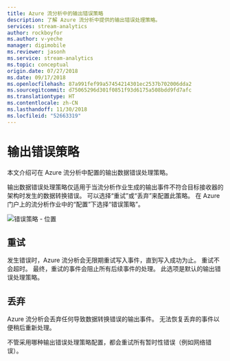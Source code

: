 ```yaml
---
title: Azure 流分析中的输出错误策略
description: 了解 Azure 流分析中提供的输出错误处理策略。
services: stream-analytics
author: rockboyfor
ms.author: v-yeche
manager: digimobile
ms.reviewer: jasonh
ms.service: stream-analytics
ms.topic: conceptual
origin.date: 07/27/2018
ms.date: 09/17/2018
ms.openlocfilehash: 87a991fef99a57454214301ec2537b702006dda2
ms.sourcegitcommit: d75065296d301f0851f93d6175a508bdd9fd7afc
ms.translationtype: HT
ms.contentlocale: zh-CN
ms.lasthandoff: 11/30/2018
ms.locfileid: "52663319"
---
```

# <a name="output-error-policy"></a>输出错误策略
本文介绍可在 Azure 流分析中配置的输出数据错误处理策略。

输出数据错误处理策略仅适用于当流分析作业生成的输出事件不符合目标接收器的架构时发生的数据转换错误。 可以选择“重试”或“丢弃”来配置此策略。 在 Azure 门户上的流分析作业中的“配置”下选择“错误策略”。

![错误策略 - 位置](./media/stream-analytics-error-policy/stream-analytics-error-policy-locate.PNG)

## <a name="retry"></a>重试
发生错误时，Azure 流分析会无限期重试写入事件，直到写入成功为止。 重试不会超时。 最终，重试的事件会阻止所有后续事件的处理。 此选项是默认的输出错误处理策略。

## <a name="drop"></a>丢弃
Azure 流分析会丢弃任何导致数据转换错误的输出事件。 无法恢复丢弃的事件以便稍后重新处理。

不管采用哪种输出错误处理策略配置，都会重试所有暂时性错误（例如网络错误）。


<!-- Update_Description: new articles on stream analytics output error policy -->
<!--ms.date: 09/17/2018-->